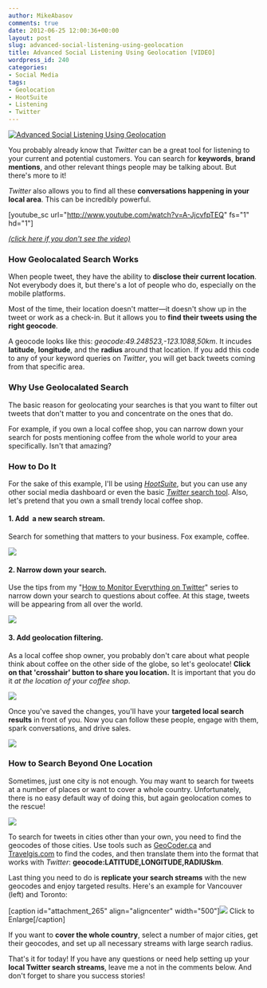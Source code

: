 ```yaml
---
author: MikeAbasov
comments: true
date: 2012-06-25 12:00:36+00:00
layout: post
slug: advanced-social-listening-using-geolocation
title: Advanced Social Listening Using Geolocation [VIDEO]
wordpress_id: 240
categories:
- Social Media
tags:
- Geolocation
- HootSuite
- Listening
- Twitter
---
```


[![Advanced Social Listening Using Geolocation](http://marketingbeforefunding.com/wp-content/uploads/2012/06/geolocal.png)](http://marketingbeforefunding.com/2012/06/25/advanced-social-listening-using-geolocation/)

You probably already know that _Twitter_ can be a great tool for listening to your current and potential customers. You can search for **keywords**, **brand mentions**, and other relevant things people may be talking about. But there's more to it!

_Twitter_ also allows you to find all these **conversations happening in your local area**. This can be incredibly powerful.

[youtube_sc url="http://www.youtube.com/watch?v=A-JjcvfpTEQ" fs="1" hd="1"]


[_(click here if you don't see the video)_](http://www.youtube.com/watch?v=A-JjcvfpTEQ)





### How Geolocalated Search Works


When people tweet, they have the ability to **disclose their current location**. Not everybody does it, but there's a lot of people who do, especially on the mobile platforms.

Most of the time, their location doesn't matter—it doesn't show up in the tweet or work as a check-in. But it allows you to **find their tweets using the right geocode**.

A geocode looks like this: _geocode:49.248523,-123.1088,50km_. It incudes **latitude**, **longitude**, and the **radius** around that location. If you add this code to any of your keyword queries on _Twitter_, you will get back tweets coming from that specific area.


### Why Use Geolocalated Search


The basic reason for geolocating your searches is that you want to filter out tweets that don't matter to you and concentrate on the ones that do.

For example, if you own a local coffee shop, you can narrow down your search for posts mentioning coffee from the whole world to your area specifically. Isn't that amazing?


### How to Do It


For the sake of this example, I'll be using _[HootSuite](http://hootsuite.com)_, but you can use any other social media dashboard or even the basic [_Twitter_ search tool](http://search.twitter.com). Also, let's pretend that you own a small trendy local coffee shop.


#### 1. Add  a new search stream.


Search for something that matters to your business. Fox example, coffee.


![](http://marketingbeforefunding.com/wp-content/uploads/2012/06/Screen-Shot-2012-06-24-at-2.26.34-AM.png)





#### 2. Narrow down your search.


Use the tips from my "[How to Monitor Everything on Twitter](http://marketingbeforefunding.com/2010/09/05/how-to-monitor-everything-on-twitter/)" series to narrow down your search to questions about coffee. At this stage, tweets will be appearing from all over the world.


![](http://marketingbeforefunding.com/wp-content/uploads/2012/06/Screen-Shot-2012-06-24-at-2.28.20-AM.png)





#### 3. Add geolocation filtering.


As a local coffee shop owner, you probably don't care about what people think about coffee on the other side of the globe, so let's geolocate! **Click on that 'crosshair' button to share you location.** It is important that you do it _at the location of your coffee shop_.


![](http://marketingbeforefunding.com/wp-content/uploads/2012/06/Screen-Shot-2012-06-24-at-2.19.22-AM.png)


Once you've saved the changes, you'll have your **targeted local search results** in front of you. Now you can follow these people, engage with them, spark conversations, and drive sales.


![](http://marketingbeforefunding.com/wp-content/uploads/2012/06/Screen-Shot-2012-06-24-at-2.18.29-AM.png)





### How to Search Beyond One Location


Sometimes, just one city is not enough. You may want to search for tweets at a number of places or want to cover a whole country. Unfortunately, there is no easy default way of doing this, but again geolocation comes to the rescue!


[![](http://marketingbeforefunding.com/wp-content/uploads/2012/06/Screen-Shot-2012-06-24-at-2.19.57-AM-500x170.png)](http://geocoder.ca)


To search for tweets in cities other than your own, you need to find the geocodes of those cities. Use tools such as [GeoCoder.ca](http://geocoder.ca) and [Travelgis.com](http://www.travelgis.com/geocode/default.aspx) to find the codes, and then translate them into the format that works with _Twitter_: **geocode:LATITUDE,LONGITUDE,RADIUSkm**.

Last thing you need to do is **replicate your search streams** with the new geocodes and enjoy targeted results. Here's an example for Vancouver (left) and Toronto:

[caption id="attachment_265" align="aligncenter" width="500"][![](http://marketingbeforefunding.com/wp-content/uploads/2012/06/Screen-Shot-2012-06-24-at-2.18.57-AM-500x287.png)](http://marketingbeforefunding.com/wp-content/uploads/2012/06/Screen-Shot-2012-06-24-at-2.18.57-AM.png) Click to Enlarge[/caption]

If you want to **cover the whole country**, select a number of major cities, get their geocodes, and set up all necessary streams with large search radius.

That's it for today! If you have any questions or need help setting up your **local Twitter search streams**, leave me a not in the comments below. And don't forget to share you success stories!
